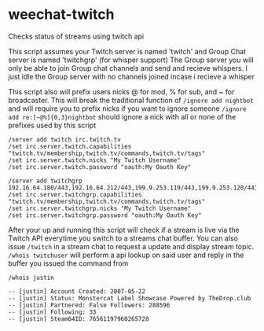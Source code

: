 weechat-twitch
==============

Checks status of streams using twitch api


This script assumes your Twitch server is named 'twitch' and Group Chat server is named 'twitchgrp' (for whisper support)
The Group server you will only be able to join Group chat channels and send and recieve whispers. I just idle the Group server with no channels joined incase i recieve a whisper

This script also will prefix users nicks @ for mod, % for sub, and ~ for broadcaster. This will break the traditional function of `/ignore add nightbot` and will require you to prefix nicks if you want to ignore someone `/ignore add re:[~@%]{0,3}nightbot` should ignore a nick with all or none of the prefixes used by this script

```
/server add twitch irc.twitch.tv
/set irc.server.twitch.capabilities "twitch.tv/membership,twitch.tv/commands,twitch.tv/tags"
/set irc.server.twitch.nicks "My Twitch Username"
/set irc.server.twitch.password "oauth:My Oauth Key"
```
```
/server add twitchgrp 192.16.64.180/443,192.16.64.212/443,199.9.253.119/443,199.9.253.120/443
/set irc.server.twitchgrp.capabilities "twitch.tv/membership,twitch.tv/commands,twitch.tv/tags"
/set irc.server.twitchgrp.nicks "My Twitch Username"
/set irc.server.twitchgrp.password "oauth:My Oauth Key"
```

After your up and running this script will check if a stream is live via the Twitch API everytime you switch to a streams chat buffer.
You can also issue `/twitch` in a stream chat to request a update and display stream topic.
`/whois twitchuser` will perform a api lookup on said user and reply in the buffer you issued the command from
```
/whois justin

-- [justin] Account Created: 2007-05-22
-- [justin] Status: Monstercat Label Showcase Powered by TheDrop.club
-- [justin] Partnered: False Followers: 288596
-- [justin] Following: 33
-- [justin] Steam64ID: 76561197960265728
```
